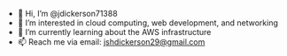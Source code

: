 - 👋 Hi, I’m @jdickerson71388
- 👀 I’m interested in cloud computing, web development, and networking
- 🌱 I’m currently learning about the AWS infrastructure
- 📫 Reach me via email: jshdickerson29@gmail.com

<!---
jdickerson71388/jdickerson71388 is a ✨ special ✨ repository because its `README.md` (this file) appears on your GitHub profile.
You can click the Preview link to take a look at your changes.
--->
